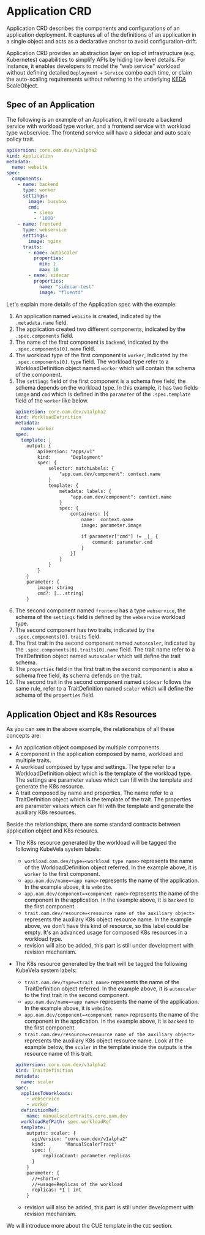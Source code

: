 # Application CRD

Application CRD describes the components and configurations of an application deployment.
It captures all of the definitions of an application in a single object and acts as a declarative anchor to
avoid configuration-drift.

Application CRD provides an abstraction layer on top of infrastructure (e.g. Kubernetes) capabilities to
simplify APIs by hiding low level details. For instance, it enables developers to model the "web service" workload
without defining detailed `Deployment` + `Service` combo each time, or claim the auto-scaling requirements
without referring to the underlying [KEDA](https://keda.sh/) ScaleObject.

## Spec of an Application

The following is an example of an Application, it will create a backend service with workload type worker,
and a frontend service with workload type webservice.
The frontend service will have a sidecar and auto scale policy trait. 

```yaml
apiVersion: core.oam.dev/v1alpha2
kind: Application
metadata:
  name: website
spec:
  components:
    - name: backend
      type: worker
      settings:
        image: busybox
        cmd:
          - sleep
          - '1000'
    - name: frontend
      type: webservice
      settings:
        image: nginx
      traits:
        - name: autoscaler
          properties:
            min: 1
            max: 10
        - name: sidecar
          properties:
            name: "sidecar-test"
            image: "fluentd"
```

Let's explain more details of the Application spec with the example:

1. An application named `website` is created, indicated by the `.metadata.name` field.
2. The application created two different components, indicated by the `.spec.components` field.
3. The name of the first component is `backend`, indicated by the `.spec.components[0].name` field.
4. The workload type of the first component is `worker`, indicated by the `.spec.components[0].type` field. 
The workload type refer to a WorkloadDefinition object named `worker` which will contain the schema of the component.
5. The `settings` field of the first component is a schema free field, the schema depends on the workload type. In this
example, it has two fields `image` and `cmd` which is defined in the `parameter` of the `.spec.template` field of the `worker` like below.
    ```yaml
    apiVersion: core.oam.dev/v1alpha2
    kind: WorkloadDefinition
    metadata:
      name: worker
    spec:
      template: |
        output: {
            apiVersion: "apps/v1"
            kind:       "Deployment"
            spec: {
                selector: matchLabels: {
                    "app.oam.dev/component": context.name
                }
                template: {
                    metadata: labels: {
                        "app.oam.dev/component": context.name
                    }
                    spec: {
                        containers: [{
                            name:  context.name
                            image: parameter.image
    
                            if parameter["cmd"] != _|_ {
                                command: parameter.cmd
                            }
                        }]
                    }
                }
            }
        }    
        parameter: {
            image: string    
            cmd?: [...string]
        }
    ```
6. The second component named `frontend` has a type `webservice`, the schema of the `settings` field is defined by the `webservice`
workload type.
7. The second component has two traits, indicated by the `.spec.components[0].traits` field.
8. The first trait in the second component named `autoscaler`, indicated by the `.spec.components[0].traits[0].name` field.
The trait name refer to a TraitDefinition object named `autoscaler` which will define the trait schema.
9. The `properties` field in the first trait in the second component is also a schema free field, its schema defends on the trait.
10. The second trait in the second component named `sidecar` follows the same rule, refer to a TraitDefinition named `scaler` which will
define the schema of the `properties` field.


## Application Object and K8s Resources

As you can see in the above example, the relationships of all these concepts are:

* An application object composed by multiple components.
* A component in the application composed by name, workload and multiple traits.
* A workload composed by type and settings. The type refer to a WorkloadDefinition object which is the template of the workload type.
The settings are parameter values which can fill with the template and generate the K8s resource.
* A trait composed by name and properties. The name refer to a TraitDefinition object which is the template of the trait.
The properties are parameter values which can fill with the template and generate the auxiliary K8s resources.

Beside the relationships, there are some standard contracts between application object and K8s resourcs.

* The K8s resource generated by the workload will be tagged the following KubeVela system labels:
  - `workload.oam.dev/type=<workload type name>` represents the name of the WorkloadDefinition object referred. 
  In the example above, it is `worker` to the first component.
  - `app.oam.dev/name=<app name>` represents the name of the application. In the example above, it is `website`.
  - `app.oam.dev/component=<component name>` represents the name of the component in the application. In the example above,
  it is `backend` to the first component.
  - `trait.oam.dev/resource=<resource name of the auxiliary object>` represents the auxiliary K8s object resource name.
  In the example above, we don't have this kind of resource, so this label could be empty.
  It's an advanced usage for composed K8s resources in a workload type.
  - revision will also be added, this part is still under development with revision mechanism.
  
* The K8s resource generated by the trait will be tagged the following KubeVela system labels:
  - `trait.oam.dev/type=<trait name>` represents the name of the TraitDefinition object referred. 
  In the example above, it is `autoscaler` to the first trait in the second component.
  - `app.oam.dev/name=<app name>` represents the name of the application. In the example above, it is `website`.
  - `app.oam.dev/component=<component name>` represents the name of the component in the application. In the example above,
  it is `backend` to the first component.
  - `trait.oam.dev/resource=<resource name of the auxiliary object>` represents the auxiliary K8s object resource name.
  Look at the example below, the `scaler` in the template inside the outputs is the resource name of this trait.
  ```yaml
  apiVersion: core.oam.dev/v1alpha2
  kind: TraitDefinition
  metadata:
    name: scaler
  spec:
    appliesToWorkloads:
      - webservice
      - worker
    definitionRef:
      name: manualscalertraits.core.oam.dev
    workloadRefPath: spec.workloadRef
    template: |
      outputs: scaler: {
      	apiVersion: "core.oam.dev/v1alpha2"
      	kind:       "ManualScalerTrait"
      	spec: {
      		replicaCount: parameter.replicas
      	}
      }
      parameter: {
      	//+short=r
      	//+usage=Replicas of the workload
      	replicas: *1 | int
      }
  ```
  - revision will also be added, this part is still under development with revision mechanism.

We will introduce more about the CUE template in the `CUE` section.